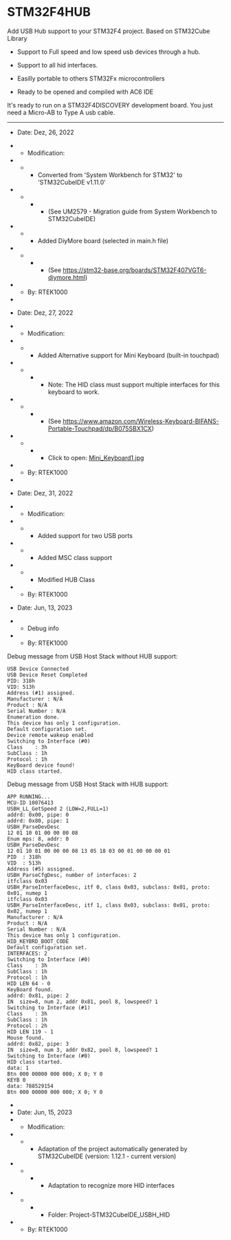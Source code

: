 # STM32F4HUB
Add USB Hub support to your STM32F4 project. Based on STM32Cube Library

* Support to Full speed and low speed usb devices through a hub. 
* Support to all hid interfaces.
* Easilly portable to others STM32Fx microcontrollers

* Ready to be opened and compiled with AC6 IDE

It's ready to run on a STM32F4DISCOVERY development board. You just need a Micro-AB to Type A usb cable.

----

- Date: Dez, 26, 2022
- - Modification:
- - - Converted from 'System Workbench for STM32' to 'STM32CubeIDE v1.11.0'
- - - - (See UM2579 - Migration guide from System Workbench to STM32CubeIDE)
- - - Added DiyMore board (selected in main.h file)
- - - - (See https://stm32-base.org/boards/STM32F407VGT6-diymore.html)
- - By: RTEK1000
-
- Date: Dez, 27, 2022
- - Modification:
- - - Added Alternative support for Mini Keyboard (built-in touchpad)
- - - - Note: The HID class must support multiple interfaces for this keyboard to work.
- - - - (See https://www.amazon.com/Wireless-Keyboard-BIFANS-Portable-Touchpad/dp/B075SBX1CX)
- - - - Click to open: [Mini_Keyboard1.jpg](https://raw.githubusercontent.com/rtek1000/STM32F4HUB/master/Project-STM32CubeIDE_Mini_Keyboard/Mini_Keyboard1.jpg)
- - By: RTEK1000
-
- Date: Dez, 31, 2022
- - Modification:
- - - Added support for two USB ports
- - - Added MSC class support
- - - Modified HUB Class
- - By: RTEK1000

- Date: Jun, 13, 2023
- - Debug info
- - By: RTEK1000

Debug message from USB Host Stack without HUB support:
```
USB Device Connected
USB Device Reset Completed
PID: 318h
VID: 513h
Address (#1) assigned.
Manufacturer : N/A
Product : N/A
Serial Number : N/A
Enumeration done.
This device has only 1 configuration.
Default configuration set.
Device remote wakeup enabled
Switching to Interface (#0)
Class    : 3h
SubClass : 1h
Protocol : 1h
KeyBoard device found!
HID class started.
```
Debug message from USB Host Stack with HUB support:
```
APP RUNNING...
MCU-ID 10076413
USBH_LL_GetSpeed 2 (LOW=2,FULL=1)
addrd: 0x00, pipe: 0
addrd: 0x80, pipe: 1
USBH_ParseDevDesc
12 01 10 01 00 00 00 08
Enum mps: 8, addr: 0
USBH_ParseDevDesc
12 01 10 01 00 00 00 08 13 05 18 03 00 01 00 00 00 01
PID  : 318h
VID  : 513h
Address (#5) assigned.
USBH_ParseCfgDesc, number of interfaces: 2
itfclass 0x03
USBH_ParseInterfaceDesc, itf 0, class 0x03, subclass: 0x01, proto: 0x01, numep 1
itfclass 0x03
USBH_ParseInterfaceDesc, itf 1, class 0x03, subclass: 0x01, proto: 0x02, numep 1
Manufacturer : N/A
Product : N/A
Serial Number : N/A
This device has only 1 configuration.
HID_KEYBRD_BOOT_CODE
Default configuration set.
INTERFACES: 2
Switching to Interface (#0)
Class    : 3h
SubClass : 1h
Protocol : 1h
HID LEN 64 - 0
KeyBoard found.
addrd: 0x81, pipe: 2
IN  size=8, num 2, addr 0x81, pool 8, lowspeed? 1
Switching to Interface (#1)
Class    : 3h
SubClass : 1h
Protocol : 2h
HID LEN 119 - 1
Mouse found.
addrd: 0x82, pipe: 3
IN  size=8, num 3, addr 0x82, pool 8, lowspeed? 1
Switching to Interface (#0)
HID class started.
data: 1
Btn 000 00000 000 000; X 0; Y 0
KEYB 0
data: 788529154
Btn 000 00000 000 000; X 0; Y 0
```

-
- Date: Jun, 15, 2023
- - Modification:
- - - Adaptation of the project automatically generated by STM32CubeIDE (version: 1.12.1 - current version)
- - - - Adaptation to recognize more HID interfaces
- - - - Folder: Project-STM32CubeIDE_USBH_HID
- - By: RTEK1000

